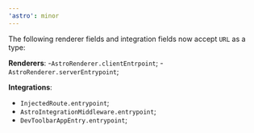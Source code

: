 ```yaml
---
'astro': minor
---
```


The following renderer fields and integration fields now accept `URL` as a type:

**Renderers**:
-`AstroRenderer.clientEntrpoint`;
-`AstroRenderer.serverEntrypoint`;


**Integrations**:
- `InjectedRoute.entrypoint`;
- `AstroIntegrationMiddleware.entrypoint`;
- `DevToolbarAppEntry.entrypoint`;
